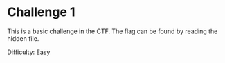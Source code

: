 # Challenge 1

This is a basic challenge in the CTF. The flag can be found by reading the hidden file.

Difficulty: Easy